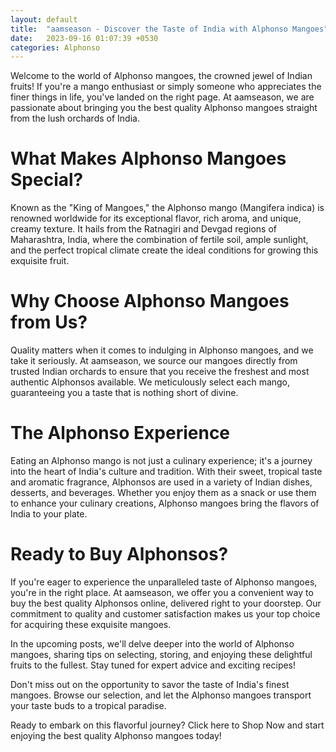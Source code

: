 ```yaml
---
layout: default
title:  "aamseason - Discover the Taste of India with Alphonso Mangoes"
date:   2023-09-16 01:07:39 +0530
categories: Alphonso
---
```

Welcome to the world of Alphonso mangoes, the crowned jewel of Indian fruits! If you're a mango enthusiast or simply someone who appreciates the finer things in life, you've landed on the right page. At aamseason, we are passionate about bringing you the best quality Alphonso mangoes straight from the lush orchards of India.

# What Makes Alphonso Mangoes Special?
Known as the "King of Mangoes," the Alphonso mango (Mangifera indica) is renowned worldwide for its exceptional flavor, rich aroma, and unique, creamy texture. It hails from the Ratnagiri and Devgad regions of Maharashtra, India, where the combination of fertile soil, ample sunlight, and the perfect tropical climate create the ideal conditions for growing this exquisite fruit.


# Why Choose Alphonso Mangoes from Us?
Quality matters when it comes to indulging in Alphonso mangoes, and we take it seriously. At aamseason, we source our mangoes directly from trusted Indian orchards to ensure that you receive the freshest and most authentic Alphonsos available. We meticulously select each mango, guaranteeing you a taste that is nothing short of divine.

# The Alphonso Experience

Eating an Alphonso mango is not just a culinary experience; it's a journey into the heart of India's culture and tradition. With their sweet, tropical taste and aromatic fragrance, Alphonsos are used in a variety of Indian dishes, desserts, and beverages. Whether you enjoy them as a snack or use them to enhance your culinary creations, Alphonso mangoes bring the flavors of India to your plate.

# Ready to Buy Alphonsos?

If you're eager to experience the unparalleled taste of Alphonso mangoes, you're in the right place. At aamseason, we offer you a convenient way to buy the best quality Alphonsos online, delivered right to your doorstep. Our commitment to quality and customer satisfaction makes us your top choice for acquiring these exquisite mangoes.

In the upcoming posts, we'll delve deeper into the world of Alphonso mangoes, sharing tips on selecting, storing, and enjoying these delightful fruits to the fullest. Stay tuned for expert advice and exciting recipes!

Don't miss out on the opportunity to savor the taste of India's finest mangoes. Browse our selection, and let the Alphonso mangoes transport your taste buds to a tropical paradise.

Ready to embark on this flavorful journey? Click here to Shop Now and start enjoying the best quality Alphonso mangoes today!
